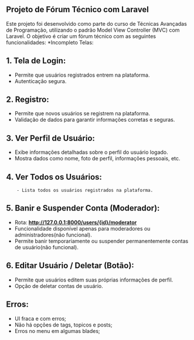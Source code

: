 ## Projeto de Fórum Técnico com Laravel

Este projeto foi desenvolvido como parte do curso de Técnicas Avançadas de Programação, utilizando o padrão Model View Controller (MVC) com Laravel. O objetivo é criar um fórum técnico com as seguintes funcionalidades:
*Incompleto
Telas:

## 1. Tela de Login:

- Permite que usuários registrados entrem na plataforma.
- Autenticação segura.

## 2. Registro:

- Permite que novos usuários se registrem na plataforma.
- Validação de dados para garantir informações corretas e seguras.

## 3. Ver Perfil de Usuário:

- Exibe informações detalhadas sobre o perfil do usuário logado.
- Mostra dados como nome, foto de perfil, informações pessoais, etc.

## 4. Ver Todos os Usuários:

        - Lista todos os usuários registrados na plataforma.

## 5. Banir e Suspender Conta (Moderador):

- Rota: **http://127.0.0.1:8000/users/{id}/moderator**
- Funcionalidade disponível apenas para moderadores ou administradores(não funcional).
- Permite banir temporariamente ou suspender permanentemente contas de usuário(não funcional).

## 6. Editar Usuário / Deletar (Botão):

- Permite que usuários editem suas próprias informações de perfil.
- Opção de deletar contas de usuário.

## Erros:

- UI fraca e com erros;
- Não há opções de tags, topicos e posts;
- Erros no menu em algumas blades;
